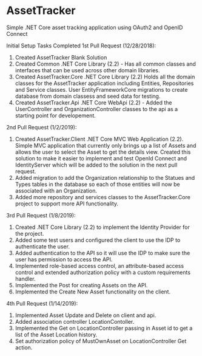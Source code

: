 # AssetTracker
Simple .NET Core asset tracking application using OAuth2 and OpenID Connect

Initial Setup Tasks Completed 1st Pull Request (12/28/2018):

1. Created AssetTracker Blank Solution
2. Created Common .NET Core Library (2.2) - Has all common classes and interfaces that can be used across other domain libraries.
3. Created AssetTracker.Core  .NET Core Library (2.2) Holds all the domain classes for the AssetTracker application including Entities, Repositories and Service classes.  User EntityFrameworkCore migrations to create database from domain classess and seed data for testing.
4. Created AssetTracker.Api .NET Core WebApi (2.2) - Added the UserController and OrganizationController classes to the api as a starting point for developement.

2nd Pull Request (1/2/2019):

1. Created AssetTracker.Client .NET Core MVC Web Application (2.2).  Simple MVC application that currently only brings up a list of Assets and allows the user to select the Asset to get the details view.  Created this solution to make it easier to implement and test OpenId Connect and IdentityServer which will be added to the solution in the next pull request.
2. Added migration to add the Organization relationship to the Statues and Types tables in the database so each of those entities will now be associated with an Organization.
3. Added more repository and services classes to the AssetTracker.Core project to support more API functionality.

3rd Pull Request (1/8/2019):

1. Created .NET Core Library (2.2) to implement the Identity Provider for the project.  
2. Added some test users and configured the client to use the IDP to authenticate the user.
3. Added authentication to the API so it will use the IDP to make sure the user has permission to access the API.
4. Implemented role-based access control, an attribute-based access control and extended authorization policy with a custom requirements handler.
5. Implemented the Post for creating Assets on the API.
6. Implemented the Create New Asset functionality on the client.

4th Pull Request (1/14/2019):

1. Implemented Asset Update and Delete on client and api.
2. Added association controller LocationContoller.
3. Implemented the Get on LocationController passing in Asset id to get a list of the Asset Location history. 
4. Set authorization policy of MustOwnAsset on LocationController Get action.